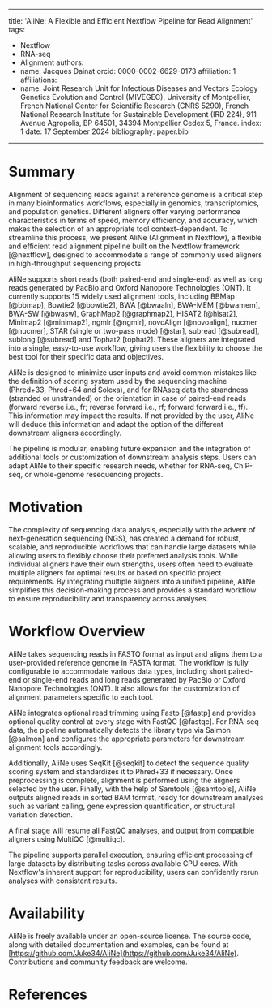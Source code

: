 
---
title: 'AliNe: A Flexible and Efficient Nextflow Pipeline for Read Alignment'
tags:
  - Nextflow
  - RNA-seq
  - Alignment
authors:
  - name: Jacques Dainat
    orcid: 0000-0002-6629-0173
    affiliation: 1
affiliations:
 - name: Joint Research Unit for Infectious Diseases and Vectors Ecology Genetics Evolution and Control (MIVEGEC), University of Montpellier, French National Center for Scientific Research (CNRS 5290), French National Research Institute for Sustainable Development (IRD 224), 911 Avenue Agropolis, BP 64501, 34394 Montpellier Cedex 5, France.
   index: 1
date: 17 September 2024
bibliography: paper.bib
---

# Summary

Alignment of sequencing reads against a reference genome is a critical step in many bioinformatics workflows, especially in genomics, transcriptomics, and population genetics. Different aligners offer varying performance characteristics in terms of speed, memory efficiency, and accuracy, which makes the selection of an appropriate tool context-dependent. To streamline this process, we present AliNe (Alignment in Nextflow), a flexible and efficient read alignment pipeline built on the Nextflow framework [@nextflow], designed to accommodate a range of commonly used aligners in high-throughput sequencing projects.

AliNe supports short reads (both paired-end and single-end) as well as long reads generated by PacBio and Oxford Nanopore Technologies (ONT). It currently supports 15 widely used alignment tools, including BBMap [@bbmap], Bowtie2 [@bowtie2], BWA [@bwaaln], BWA-MEM [@bwamem], BWA-SW [@bwasw], GraphMap2 [@graphmap2], HISAT2 [@hisat2], Minimap2 [@minimap2], ngmlr [@ngmlr], novoAlign [@novoalign], nucmer [@nucmer], STAR (single or two-pass mode) [@star], subread [@subread], sublong [@subread] and Tophat2 [tophat2]. These aligners are integrated into a single, easy-to-use workflow, giving users the flexibility to choose the best tool for their specific data and objectives.

AliNe is designed to minimize user inputs and avoid common mistakes like the definition of scoring system used by the sequencing machine (Phred+33, Phred+64 and Solexa), and for RNAseq data the strandness (stranded or unstranded) or the orientation in case of paired-end reads (forward reverse i.e., fr; reverse forward i.e., rf; forward forward i.e., ff). This information may impact the results. If not provided by the user, AliNe will deduce this information and adapt the option of the different downstream aligners accordingly.

The pipeline is modular, enabling future expansion and the integration of additional tools or customization of downstream analysis steps. Users can adapt AliNe to their specific research needs, whether for RNA-seq, ChIP-seq, or whole-genome resequencing projects.

# Motivation

The complexity of sequencing data analysis, especially with the advent of next-generation sequencing (NGS), has created a demand for robust, scalable, and reproducible workflows that can handle large datasets while allowing users to flexibly choose their preferred analysis tools. While individual aligners have their own strengths, users often need to evaluate multiple aligners for optimal results or based on specific project requirements. By integrating multiple aligners into a unified pipeline, AliNe simplifies this decision-making process and provides a standard workflow to ensure reproducibility and transparency across analyses.

# Workflow Overview

AliNe takes sequencing reads in FASTQ format as input and aligns them to a user-provided reference genome in FASTA format. The workflow is fully configurable to accommodate various data types, including short paired-end or single-end reads and long reads generated by PacBio or Oxford Nanopore Technologies (ONT). It also allows for the customization of alignment parameters specific to each tool.

AliNe integrates optional read trimming using Fastp [@fastp] and provides optional quality control at every stage with FastQC [@fastqc]. For RNA-seq data, the pipeline automatically detects the library type via Salmon [@salmon] and configures the appropriate parameters for downstream alignment tools accordingly.

Additionally, AliNe uses SeqKit [@seqkit] to detect the sequence quality scoring system and standardizes it to Phred+33 if necessary. Once preprocessing is complete, alignment is performed using the aligners selected by the user. Finally, with the help of Samtools [@samtools], AliNe outputs aligned reads in sorted BAM format, ready for downstream analyses such as variant calling, gene expression quantification, or structural variation detection.

A final stage will resume all FastQC analyses, and output from compatible aligners using MultiQC [@multiqc]. 

The pipeline supports parallel execution, ensuring efficient processing of large datasets by distributing tasks across available CPU cores. With Nextflow's inherent support for reproducibility, users can confidently rerun analyses with consistent results.

# Availability

AliNe is freely available under an open-source license. The source code, along with detailed documentation and examples, can be found at [https://github.com/Juke34/AliNe](https://github.com/Juke34/AliNe). Contributions and community feedback are welcome.

# References